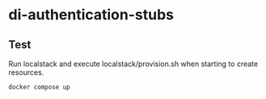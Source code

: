 # di-authentication-stubs

## Test

Run localstack and execute localstack/provision.sh when starting to create resources.

```bash
docker compose up
```